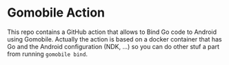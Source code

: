 # Gomobile Action

This repo contains a GitHub action that allows to Bind Go code to Android using Gomobile.
Actually the action is based on a docker container that has Go and the Android configuration (NDK, ...) so you can do other stuf a part from running `gomobile bind`.

